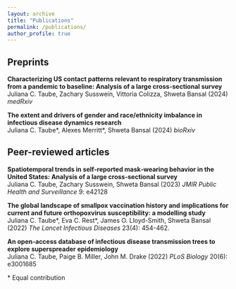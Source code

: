 ```yaml
---
layout: archive
title: "Publications"
permalink: /publications/
author_profile: true
---
```


## Preprints

**Characterizing US contact patterns relevant to respiratory transmission from a pandemic to baseline: Analysis of a large cross-sectional survey** <br>
Juliana C. Taube, Zachary Susswein, Vittoria Colizza, Shweta Bansal (2024) <i> medRxiv </i> 
<br>
<a href="https://doi.org/10.1101/2024.04.26.24306450"><i class="fas fa-fw fa-link zoom" aria-hidden="true"></i></a>

**The extent and drivers of gender and race/ethnicity imbalance in infectious disease dynamics research** <br>
Juliana C. Taube\*, Alexes Merritt\*, Shweta Bansal (2024) <i> bioRxiv </i> 
<br>
<a href="https://doi.org/10.1101/2024.12.19.629420"><i class="fas fa-fw fa-link zoom" aria-hidden="true"></i></a>



## Peer-reviewed articles

**Spatiotemporal trends in self‑reported mask‑wearing behavior in the United States: Analysis of a large cross‑sectional survey** <br>
Juliana C. Taube, Zachary Susswein, Shweta Bansal (2023) <i> JMIR Public Health and Surveillance </i> 9: e42128
<br>
<a href="https://doi.org/10.2196/42128"><i class="fas fa-fw fa-link zoom" aria-hidden="true"></i></a> <a href="/files/masking.pdf"><i class="fas fa-fw fa-file-pdf zoom" aria-hidden="true"></i></a> <a href="https://github.com/bansallab/spatial_masking"><i class="fab fa-fw fa-github zoom" aria-hidden="true"></i></a>


**The global landscape of smallpox vaccination history and implications for current and future orthopoxvirus susceptibility: a modelling study** <br>
Juliana C. Taube\*, Eva C. Rest\*, James O. Lloyd-Smith, Shweta Bansal (2022) <i> The Lancet Infectious Diseases </i> 23(4): 454-462.
<br>
<a href="https://doi.org/10.1016/S1473-3099(22)00664-8"><i class="fas fa-fw fa-link zoom" aria-hidden="true"></i></a> <a href="/files/mpox.pdf"><i class="fas fa-fw fa-file-pdf zoom" aria-hidden="true"></i></a> <a href="https://github.com/bansallab/mpx_landscape"><i class="fab fa-fw fa-github zoom" aria-hidden="true"></i></a> 


**An open-access database of infectious disease transmission trees to explore superspreader epidemiology** <br>
Juliana C. Taube, Paige B. Miller, John M. Drake (2022) <i>PLoS Biology</i> 20(6): e3001685
<br>
<a href="https://doi.org/10.1371/journal.pbio.3001685"><i class="fas fa-fw fa-link zoom" aria-hidden="true"></i></a> <a href="/files/outbreak-trees.pdf"><i class="fas fa-fw fa-file-pdf zoom" aria-hidden="true"></i></a> <a href="https://github.com/DrakeLab/taube-transmission-trees"><i class="fab fa-fw fa-github zoom" aria-hidden="true"></i></a>

<!-- <a href="/files/outbreaktrees-preprint.pdf"><i class="fas fa-fw fa-file-pdf zoom" aria-hidden="true"></i></a> -->

<!-- <strong> Bronchiolitis hospitalizations in northern New England: Clues to disease prevention </strong> <br>
Wright PF, Hoen AG, Jarvis JD, Zens MS, Dade EF, Karagas MR, <strong> Taube JC</strong>, Brickley EB (2022) <i>Therapeutic Advances in Infectious Disease</i> 9: 1-11. <br> <a href="https://doi.org/10.1177/20499361221099447"><i class="fas fa-fw fa-link zoom" aria-hidden="true"></i></a> <a href="/files/bronchiolitis.pdf"><i class="fas fa-fw fa-file-pdf zoom" aria-hidden="true"></i></a> -->

\* Equal contribution

 

